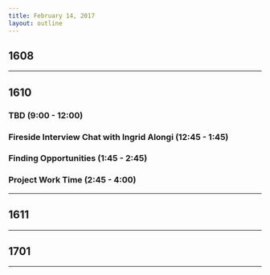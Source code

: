 ```yaml
---
title: February 14, 2017
layout: outline
---
```


## 1608
--------------------------------------------

## 1610

### TBD (9:00 - 12:00)

### Fireside Interview Chat with Ingrid Alongi (12:45 - 1:45)

### Finding Opportunities (1:45 - 2:45)

### Project Work Time (2:45 - 4:00)

--------------------------------------------

## 1611

--------------------------------------------
## 1701

--------------------------------------------
